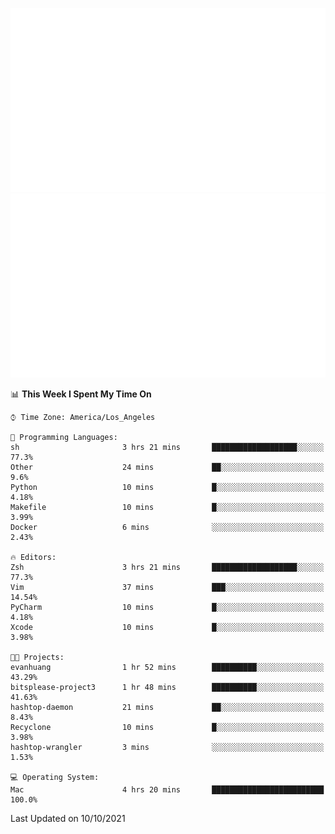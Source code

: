 <a href="https://github.com/jstrieb/github-stats">
 
![](https://github.com/evanhuang117/github-stats/blob/master/generated/overview.svg)
![](https://github.com/evanhuang117/github-stats/blob/master/generated/languages.svg)

</a>

<!--START_SECTION:waka-->
📊 **This Week I Spent My Time On** 

```text
⌚︎ Time Zone: America/Los_Angeles

💬 Programming Languages: 
sh                       3 hrs 21 mins       ███████████████████░░░░░░   77.3% 
Other                    24 mins             ██░░░░░░░░░░░░░░░░░░░░░░░   9.6% 
Python                   10 mins             █░░░░░░░░░░░░░░░░░░░░░░░░   4.18% 
Makefile                 10 mins             █░░░░░░░░░░░░░░░░░░░░░░░░   3.99% 
Docker                   6 mins              ░░░░░░░░░░░░░░░░░░░░░░░░░   2.43%

🔥 Editors: 
Zsh                      3 hrs 21 mins       ███████████████████░░░░░░   77.3% 
Vim                      37 mins             ███░░░░░░░░░░░░░░░░░░░░░░   14.54% 
PyCharm                  10 mins             █░░░░░░░░░░░░░░░░░░░░░░░░   4.18% 
Xcode                    10 mins             █░░░░░░░░░░░░░░░░░░░░░░░░   3.98%

🐱‍💻 Projects: 
evanhuang                1 hr 52 mins        ██████████░░░░░░░░░░░░░░░   43.29% 
bitsplease-project3      1 hr 48 mins        ██████████░░░░░░░░░░░░░░░   41.63% 
hashtop-daemon           21 mins             ██░░░░░░░░░░░░░░░░░░░░░░░   8.43% 
Recyclone                10 mins             █░░░░░░░░░░░░░░░░░░░░░░░░   3.98% 
hashtop-wrangler         3 mins              ░░░░░░░░░░░░░░░░░░░░░░░░░   1.53%

💻 Operating System: 
Mac                      4 hrs 20 mins       █████████████████████████   100.0%

```


 Last Updated on 10/10/2021
<!--END_SECTION:waka-->
